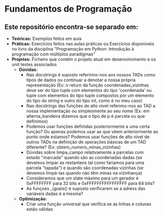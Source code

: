 # Fundamentos de Programação

## Este repositório encontra-se separado em:
- **Teóricas:** Exemplos feitos em aula
- **Práticas:** Exercícios feitos nas aulas práticas ou Exercícios disponíveis no livro da disciplina "Programação em Python: Introdução à programação com múltiplos paradigmas"
- **Projetos:** Ficheiro que contém o projeto atual em desenvolvimento e os unit testes associados
    - **Dúvidas:**
        - Nas docstrings é suposto referirmo-nos aos nossos TADs como tipos de dados ou continuar a denotar a nossa própria representação (Ex: o return da função coordenadas_vizinhas deve ser do tipo tuple com elementos do tipo 'coordenada' ou tuple com elementos do tipo tuple compostos por um elemento do tipo do string e outro do tipo int, como é no meu caso)
        - Nas docstrings das funções de alto nível referimo-nos ao TAD a nossa implementação ou simplesmente ao seu nome (Ex: em alterna_bandeira dizemos que o tipo de p é parcela ou que definimos)
       - Podemos usar funções definidas posteriormente a uma certa função? Ou apenas podemos usar as que vêem anteriormente ao ponto onde estamos? Podemos usar funções de alto nível de outros TADs na definição de operações básicas de um TAD diferente? (Ex: obtem_numero_minas_vizinhas)
       - Dúvidas sobre limpa_campo relativamente a parcelas com estado "marcada" quando são as coordenadas dadas (se devemos limpar as restantens tal como fariamos para uma parcela "tapada") e quando são coordenadas vizinhas (se devemos limpá-las quando não têm minas na vizinhança) 
       - Consideramos que um state máximo para um gerador é 0xFFFFFFFF para 32 bits e 0xFFFFFFFFFFFFFFFF para 64 bits?
       - As funçoes _iguais() é suposto verificarem se a adress das variáveis dadas é a mesma?
    - **Optimização:**
        - Criar uma função universal que verifica se as linhas e colunas estão válidas